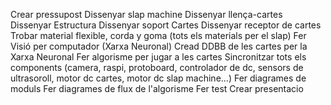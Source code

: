 Crear pressupost
Dissenyar slap machine
Dissenyar llença-cartes
Dissenyar Estructura 
Dissenyar soport Cartes
Dissenyar receptor de cartes
Trobar material flexible, corda y goma  (tots els materials per el slap)
Fer Visió per computador (Xarxa Neuronal)
Cread DDBB de les cartes per la Xarxa Neuronal
Fer algorisme per jugar a les cartes
Sincronitzar tots els components (camera, raspi, protoboard, controlador de dc, sensors de ultrasoroll, motor dc cartes, motor dc slap machine...)
Fer diagrames de moduls 
Fer diagrames de flux de l'algorisme 
Fer test
Crear presentacio

